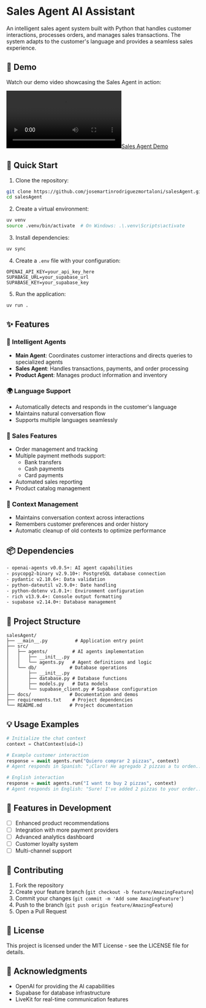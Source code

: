 # Sales Agent AI Assistant

An intelligent sales agent system built with Python that handles customer interactions, processes orders, and manages sales transactions. The system adapts to the customer's language and provides a seamless sales experience.

## 🎥 Demo

Watch our demo video showcasing the Sales Agent in action:

[![Sales Agent Demo](docs/demo.mp4)](docs/demo.mp4)

## 🚀 Quick Start

1. Clone the repository:

```bash
git clone https://github.com/josemartinrodriguezmortaloni/salesAgent.git
cd salesAgent
```

2. Create a virtual environment:

```bash
uv venv
source .venv/bin/activate  # On Windows: .\.venv\Scripts\activate

```

3. Install dependencies:

```bash
uv sync
```

4. Create a `.env` file with your configuration:

```env
OPENAI_API_KEY=your_api_key_here
SUPABASE_URL=your_supabase_url
SUPABASE_KEY=your_supabase_key
```

5. Run the application:

```bash
uv run .
```

## ✨ Features

### 🤖 Intelligent Agents

- **Main Agent**: Coordinates customer interactions and directs queries to specialized agents
- **Sales Agent**: Handles transactions, payments, and order processing
- **Product Agent**: Manages product information and inventory

### 🌍 Language Support

- Automatically detects and responds in the customer's language
- Maintains natural conversation flow
- Supports multiple languages seamlessly

### 💼 Sales Features

- Order management and tracking
- Multiple payment methods support:
  - Bank transfers
  - Cash payments
  - Card payments
- Automated sales reporting
- Product catalog management

### 🔄 Context Management

- Maintains conversation context across interactions
- Remembers customer preferences and order history
- Automatic cleanup of old contexts to optimize performance

## 📦 Dependencies

```txt
- openai-agents v0.0.5+: AI agent capabilities
- psycopg2-binary v2.9.10+: PostgreSQL database connection
- pydantic v2.10.6+: Data validation
- python-dateutil v2.9.0+: Date handling
- python-dotenv v1.0.1+: Environment configuration
- rich v13.9.4+: Console output formatting
- supabase v2.14.0+: Database management
```

## 📁 Project Structure

```
salesAgent/
├── __main__.py          # Application entry point
├── src/
│   ├── agents/         # AI agents implementation
│   │   ├── __init__.py
│   │   └── agents.py   # Agent definitions and logic
│   └── db/            # Database operations
│       ├── __init__.py
│       ├── database.py # Database functions
│       ├── models.py   # Data models
│       └── supabase_client.py # Supabase configuration
├── docs/              # Documentation and demos
├── requirements.txt    # Project dependencies
└── README.md          # Project documentation
```

## 💡 Usage Examples

```python
# Initialize the chat context
context = ChatContext(uid=1)

# Example customer interaction
response = await agents.run("Quiero comprar 2 pizzas", context)
# Agent responds in Spanish: "¡Claro! He agregado 2 pizzas a tu orden..."

# English interaction
response = await agents.run("I want to buy 2 pizzas", context)
# Agent responds in English: "Sure! I've added 2 pizzas to your order..."
```

## 🚧 Features in Development

- [ ] Enhanced product recommendations
- [ ] Integration with more payment providers
- [ ] Advanced analytics dashboard
- [ ] Customer loyalty system
- [ ] Multi-channel support

## 🤝 Contributing

1. Fork the repository
2. Create your feature branch (`git checkout -b feature/AmazingFeature`)
3. Commit your changes (`git commit -m 'Add some AmazingFeature'`)
4. Push to the branch (`git push origin feature/AmazingFeature`)
5. Open a Pull Request

## 📄 License

This project is licensed under the MIT License - see the LICENSE file for details.

## 🙏 Acknowledgments

- OpenAI for providing the AI capabilities
- Supabase for database infrastructure
- LiveKit for real-time communication features
